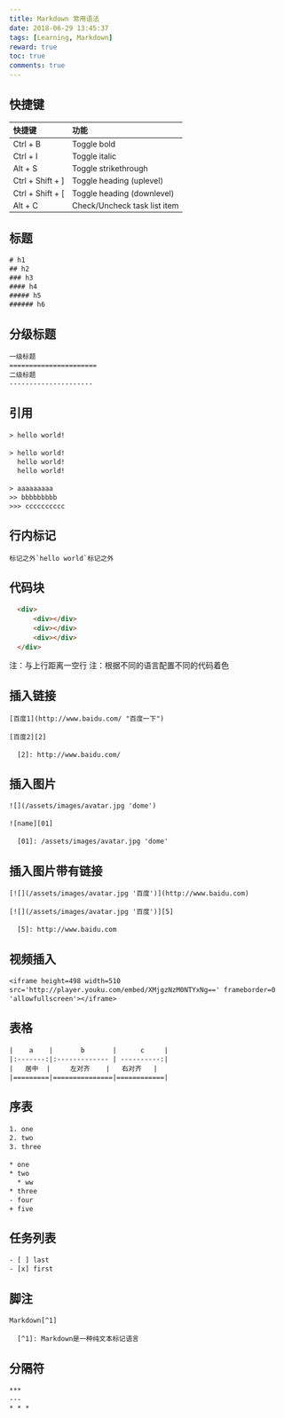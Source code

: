 ```yaml
---
title: Markdown 常用语法
date: 2018-06-29 13:45:37
tags: [Learning, Markdown]
reward: true
toc: true
comments: true
---
```


## 快捷键

| 快捷键              |  功能                         |
|:-------------------|:-----------------------------|
| Ctrl + B           |  Toggle bold                 |
| Ctrl + I           |  Toggle italic               |
| Alt + S            |  Toggle strikethrough        |
| Ctrl + Shift + ]   |  Toggle heading (uplevel)    |
| Ctrl + Shift + [   |  Toggle heading (downlevel)  |
| Alt + C            |  Check/Uncheck task list item|
<!-- more -->

## 标题

    # h1
    ## h2
    ### h3
    #### h4
    ##### h5
    ###### h6

## 分级标题

    一级标题
    ======================
    二级标题
    ---------------------

## 引用

    > hello world!

    > hello world!
      hello world!
      hello world!

    > aaaaaaaaa
    >> bbbbbbbbb
    >>> cccccccccc  

## 行内标记

    标记之外`hello world`标记之外

## 代码块

```html
  <div>
      <div></div>
      <div></div>
      <div></div>
  </div>
```

注：与上行距离一空行
注：根据不同的语言配置不同的代码着色

## 插入链接

    [百度1](http://www.baidu.com/ "百度一下")

    [百度2][2]

      [2]: http://www.baidu.com/

## 插入图片

    ![](/assets/images/avatar.jpg 'dome')

    ![name][01]

      [01]: /assets/images/avatar.jpg 'dome'

## 插入图片带有链接

    [![](/assets/images/avatar.jpg '百度')](http://www.baidu.com)

    [![](/assets/images/avatar.jpg '百度')][5]

      [5]: http://www.baidu.com

## 视频插入

    <iframe height=498 width=510 src='http://player.youku.com/embed/XMjgzNzM0NTYxNg==' frameborder=0 'allowfullscreen'></iframe>

## 表格

    |    a    |       b       |      c     |
    |:-------:|:------------- | ----------:|
    |   居中  |     左对齐    |   右对齐   |
    |=========|===============|============|

## 序表

    1. one
    2. two
    3. three

    * one
    * two
      * ww
    * three
    - four
    + five

## 任务列表

    - [ ] last
    - [x] first

## 脚注

    Markdown[^1]

      [^1]: Markdown是一种纯文本标记语言

## 分隔符

    ***
    ---
    * * *